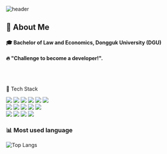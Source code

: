 ![header](https://capsule-render.vercel.app/api?type=rounded&color=gradient&customColorList=0,2,2,5,30&section=header&text=🤍%20Welcome%20%to%20%Ming's%20git%20🤍&fontSize=50&theme=radical)

  
</div>

<div>
  <!--Body-->
  
  ## 👀 About Me
  #### :mortar_board: Bachelor of Law and Economics, Dongguk University (DGU) 
  #### :fire: "Challenge to become a developer!".<br/>
  <br/>
  <br/>
  
  
 🧱 Tech Stack

 <!--Java-->
   <img src="https://img.shields.io/badge/java-007396?style=for-the-badge&logo=java&logoColor=white"> 
   <img src="https://img.shields.io/badge/html5-E34F26?style=for-the-badge&logo=html5 html5&logoColor=black">
   <img src="https://img.shields.io/badge/javascript-F7DF1E?style=for-the-badge&logo=javascript javascript&logoColor=black">
   <img src="https://img.shields.io/badge/css3-1572B6?style=for-the-badge&logo=css3 css3&logoColor=black">
   <img src="https://img.shields.io/badge/springboot-6DB33F?style=for-the-badge&logo=springboot springboot&logoColor=black">
   <img src="https://img.shields.io/badge/kotlin-7F52FF?style=for-the-badge&logo=springboot springboot&logoColor=black">
      </br>
   <img src="https://img.shields.io/badge/linux-FCC624?style=for-the-badge&logo=linux linux&logoColor=black">
   <img src="https://img.shields.io/badge/ubuntu-E95420?style=for-the-badge&logo=ubuntu ubuntu&logoColor=black">
   <img src="https://img.shields.io/badge/oracle-F80000?style=for-the-badge&logo=oracle oracle&logoColor=black">

   <img src="https://img.shields.io/badge/docker-2496ED?style=for-the-badge&logo=docker docker&logoColor=black">
   <img src="https://img.shields.io/badge/visualstudiocode-007ACC?style=for-the-badge&logo=visualstudiocode visualstudiocode&logoColor=black">
   </br>
   <img src="https://img.shields.io/badge/eclipseide-2C2255?style=for-the-badge&logo=eclipseide eclipseide&logoColor=black">
   <img src="https://img.shields.io/badge/intellijidea-000000?style=for-the-badge&logo=intellijidea intellijidea&logoColor=black">
   <img src="https://img.shields.io/badge/git-F05032?style=for-the-badge&logo=git git&logoColor=black">
   <img src="https://img.shields.io/badge/slack-4A154B?style=for-the-badge&logo=slack slack&logoColor=black">
   
   ### 📊 Most used language <br>
![Top Langs](https://github-readme-stats.vercel.app/api/top-langs/?username=Mingmin99&layout=compact&theme=dracula)


  
</div>
<!--
**Mingmin99/Mingmin99** is a ✨ _special_ ✨ repository because its `README.md` (this file) appears on your GitHub profile.

Here are some ideas to get you started:

- 🔭 I’m currently working on ...
- 🌱 I’m currently learning ...
- 👯 I’m looking to collaborate on ...
- 🤔 I’m looking for help with ...
- 💬 Ask me about ...
- 📫 How to reach me: ...
- 😄 Pronouns: ...
- ⚡ Fun fact: ...
-->
